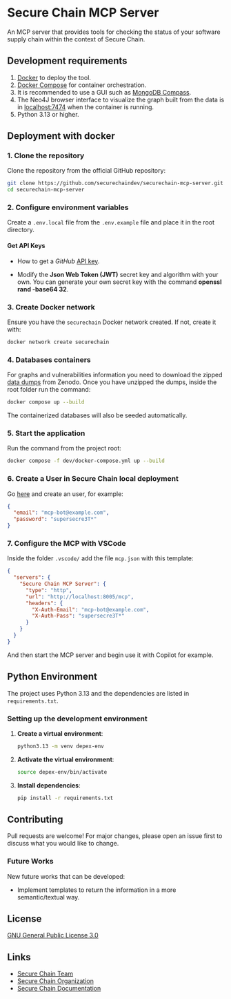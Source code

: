 # Secure Chain MCP Server

An MCP server that provides tools for checking the status of your software supply chain within the context of Secure Chain.

## Development requirements

1. [Docker](https://www.docker.com/) to deploy the tool.
2. [Docker Compose](https://docs.docker.com/compose/) for container orchestration.
3. It is recommended to use a GUI such as [MongoDB Compass](https://www.mongodb.com/en/products/compass).
4. The Neo4J browser interface to visualize the graph built from the data is in [localhost:7474](http://0.0.0.0:7474/browser/) when the container is running.
5. Python 3.13 or higher.

## Deployment with docker

### 1. Clone the repository

Clone the repository from the official GitHub repository:

```bash
git clone https://github.com/securechaindev/securechain-mcp-server.git
cd securechain-mcp-server
```

### 2. Configure environment variables

Create a `.env.local` file from the `.env.example` file and place it in the root directory.

#### Get API Keys

- How to get a _GitHub_ [API key](https://docs.github.com/en/authentication/keeping-your-account-and-data-secure/managing-your-personal-access-tokens).

- Modify the **Json Web Token (JWT)** secret key and algorithm with your own. You can generate your own secret key with the command **openssl rand -base64 32**.

### 3. Create Docker network

Ensure you have the `securechain` Docker network created. If not, create it with:

```bash
docker network create securechain
```

### 4. Databases containers

For graphs and vulnerabilities information you need to download the zipped [data dumps](https://doi.org/10.5281/zenodo.16739081) from Zenodo. Once you have unzipped the dumps, inside the root folder run the command:

```bash
docker compose up --build
```

The containerized databases will also be seeded automatically.

### 5. Start the application

Run the command from the project root:

```bash
docker compose -f dev/docker-compose.yml up --build
```

### 6. Create a User in Secure Chain local deployment

Go [here](http://localhost:8000/docs#/Secure%20Chain%20Auth%20-%20User/signup_signup_post) and create an user, for example:

```json
{
  "email": "mcp-bot@example.com",
  "password": "supersecre3T*"
}
```

### 7. Configure the MCP with VSCode

Inside the folder `.vscode/` add the file `mcp.json` with this template:

```json
{
  "servers": {
    "Secure Chain MCP Server": {
      "type": "http",
      "url": "http://localhost:8005/mcp",
      "headers": {
        "X-Auth-Email": "mcp-bot@example.com",
        "X-Auth-Pass": "supersecre3T*"
      }
    }
  }
}
```

And then start the MCP server and begin use it with Copilot for example.

## Python Environment
The project uses Python 3.13 and the dependencies are listed in `requirements.txt`.

### Setting up the development environment

1. **Create a virtual environment**:
   ```bash
   python3.13 -m venv depex-env
   ```

2. **Activate the virtual environment**:
   ```bash
   source depex-env/bin/activate
   ```

3. **Install dependencies**:
   ```bash
   pip install -r requirements.txt
   ```

## Contributing

Pull requests are welcome! For major changes, please open an issue first to discuss what you would like to change.

### Future Works

New future works that can be developed:
- Implement templates to return the information in a more semantic/textual way.

## License

[GNU General Public License 3.0](https://www.gnu.org/licenses/gpl-3.0.html)

## Links

- [Secure Chain Team](mailto:hi@securechain.dev)
- [Secure Chain Organization](https://github.com/securechaindev)
- [Secure Chain Documentation](https://securechaindev.github.io/)
